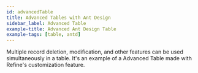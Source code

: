 ```yaml
---
id: advancedTable
title: Advanced Tables with Ant Design
sidebar_label: Advanced Table
example-title: Advanced Ant Design Table
example-tags: [table, antd]
---
```


Multiple record deletion, modification, and other features can be used simultaneously in a table. It's an example of a Advanced Table made with Refine's customization feature.

<CodeSandboxExample path="table-antd-advanced" />
